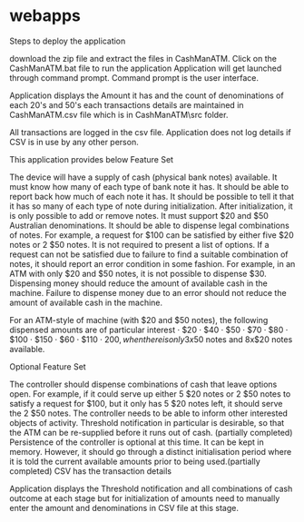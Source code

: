 # webapps

Steps to deploy the application

download the zip file and extract the files in CashManATM.
Click on the CashManATM.bat file to run the application
Application will get launched through command prompt.
Command prompt is the user interface.

Application displays the Amount it has and the count of denominations of each 20's and 50's 
each transactions details are maintained in CashManATM.csv file which is in CashManATM\src folder.

All transactions are logged in the csv file. Application does not log details if CSV is in use by any other person.

This application provides below Feature Set

 The device will have a supply of cash (physical bank notes) available.
It must know how many of each type of bank note it has. It should be able to report back how much of each note it has. 
It should be possible to tell it that it has so many of each type of note during initialization. After initialization, it is only possible to add or remove notes. 
It must support $20 and $50 Australian denominations. 
It should be able to dispense legal combinations of notes. For example, a request for $100 can be satisfied by either five $20 notes or 2 $50 notes. It is not required to present a list of options. 
 If a request can not be satisfied due to failure to find a suitable combination of notes, it should report an error condition in some fashion. For example, in an ATM with only $20 and $50 notes, it is not possible to dispense $30. 
Dispensing money should reduce the amount of available cash in the machine. 
Failure to dispense money due to an error should not reduce the amount of available cash in the machine. 

For an ATM-style of machine (with $20 and $50 notes), the following dispensed amounts are of particular interest
·         $20 
·         $40
·         $50
·         $70
·         $80
·         $100
·         $150
·         $60 
·         $110
·         $200, when there is only 3x$50 notes and 8x$20 notes available.

Optional Feature Set

The controller should dispense combinations of cash that leave options open. For example, if it could serve up either 5 $20 notes or 2 $50 notes to satisfy a request for $100, but it only has 5 $20 notes left, it should serve the 2 $50 notes. 
The controller needs to be able to inform other interested objects of activity. Threshold notification in particular is desirable, so that the ATM can be re-supplied before it runs out of cash. (partially completed)
Persistence of the controller is optional at this time. It can be kept in memory. However, it should go through a distinct initialisation period where it is told the current available amounts prior to being used.(partially completed) CSV has the transaction details

Application displays the Threshold notification and all combinations of cash outcome at each stage but for initialization of amounts need to manually enter the amount and denominations in CSV file at this stage.

